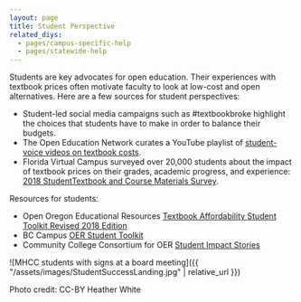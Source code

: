 ```yaml
---
layout: page
title: Student Perspective
related_diys:
  - pages/campus-specific-help
  - pages/statewide-help
---
```


Students are key advocates for open education. Their experiences with textbook prices often motivate faculty to look at
low-cost and open alternatives. Here are a few sources for student perspectives:

- Student-led social media campaigns such as #textbookbroke highlight the choices that students have to make in order
to balance their budgets.
- The Open Education Network curates a YouTube playlist of
[student-voice videos on textbook costs](https://www.youtube.com/playlist?list=PLWRE6ioG4vdZjdQ_R475jBKmWCXJQ4psq).
- Florida Virtual Campus surveyed over 20,000 students about the impact of textbook prices on their grades, academic
progress, and experience:
[2018 StudentTextbook and Course Materials Survey](https://dlss.flvc.org/documents/210036/1314923/2018+Student+Textbook+and+Course+Materials+Survey+Report+--+FINAL+VERSION+--+20190308.pdf/07478d85-89c2-3742-209a-9cc5df8cd7ea).

Resources for students:

- Open Oregon Educational Resources
[Textbook Affordability Student Toolkit Revised 2018 Edition](https://openoregon.org/student-toolkit/)
- BC Campus [OER Student Toolkit](https://opentextbc.ca/studenttoolkit/)
- Community College Consortium for OER [Student Impact Stories](https://www.cccoer.org/student-impact-stories/)

![MHCC students with signs at a board meeting]({{ "/assets/images/StudentSuccessLanding.jpg" | relative_url }})

Photo credit: CC-BY Heather White
